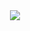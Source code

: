 
<div align="center">
  <img src="https://github.com/aa13245/aa13245/assets/163653941/9f5f8b98-d9e0-451d-ac66-dc9b80689a1f">
</div>
<br><br>
